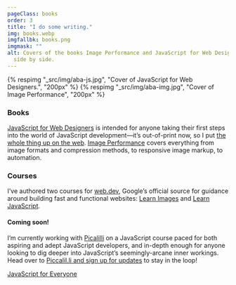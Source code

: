 ```yaml
---
pageClass: books
order: 3
title: "I do some writing."
img: books.webp
imgfallbk: books.png
imgmask: ""
alt: Covers of the books Image Performance and JavaScript for Web Designers,
  side by side.
---
```

<div class="illus">
{% respimg "_src/img/aba-js.jpg", "Cover of JavaScript for Web Designers.", "200px" %}
{% respimg "_src/img/aba-img.jpg", "Cover of Image Performance", "200px" %}
</div>

<div class="copy">

  ### Books
[JavaScript for Web Designers](https://abookapart.com/products/javascript-for-web-designers) is intended for anyone taking their first steps into the world of JavaScript development—it’s out-of-print now, so I put [the whole thing up on the web](https://javascriptforwebdesigners.com/). [Image Performance](https://abookapart.com/products/image-performance) covers everything from image formats and compression methods, to responsive image markup, to automation.

### Courses

I’ve authored two courses for [web.dev](https://web.dev), Google’s official source for guidance around building fast and functional websites: [Learn Images](https://web.dev/learn/images) and [Learn JavaScript](https://web.dev/learn/javascript).

#### Coming soon!
I’m currently working with [Picalilli](https://piccalil.li) on a JavaScript course paced for both aspiring and adept JavaScript developers, and in-depth enough for anyone looking to dig deeper into JavaScript’s seemingly-arcane inner workings. Head over to [Piccalil.li and sign up for updates](https://piccalil.li/javascript-for-everyone#sign-up) to stay in the loop!

<a href="https://piccalil.li/javascript-for-everyone" class="btn">JavaScript for Everyone</a>